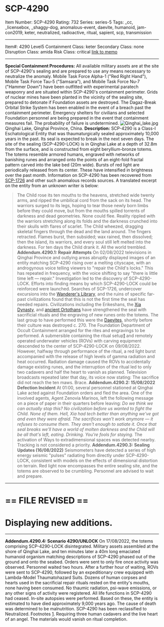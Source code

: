 # SCP-4290
Item Number: SCP-4290
Rating: 732
Series: series-5
Tags: _cc, _licensebox, _shaggy-dog, anomalous-event, daevite, humanoid, jam-con2019, keter, neutralized, radioactive, ritual, sapient, scp, transmission

---

Item#: 4290
Level5
Containment Class:
keter
Secondary Class:
none
Disruption Class:
amida
Risk Class:
critical
[link to memo](/classification-committee-memo)  

* * *
**Special Containment Procedures:** All available military assets are at the site of SCP-4290's sealing and are prepared to use any means necessary to neutralize the anomaly. Mobile Task Force Alpha-1 ("Red Right Hand"), Mobile Task Force Tau-5 ("Samsara"), and Mobile Task Force Nu-7 ("Hammer Down") have been outfitted with experimental paratech weaponry and are situated within SCP-4290's containment perimeter. Grids of nuclear mines have been planted in the vicinity of the sealing site, prepared to detonate if Foundation assets are destroyed. The Dagaz-Break Orbital Strike System has been enabled in the event of a breach past the containment perimeter.
Emergency shelters for civilians and selected Foundation personnel are being prepared in the event that containment measures fail. The probability of failure is undetermined.
![Qinghai_lake.jpg](https://scp-wiki.wdfiles.com/local--files/scp-4290/Qinghai_lake.jpg)
Qinghai Lake, Qinghai Province, China.
**Description:** SCP-4290 is a Class-I Eschatological Entity that was thaumaturgically sealed approximately 10,000 years in the past. Its seal is expected to break in the next seven days.
The site of the sealing (SCP-4290-LOCK) is in Qinghai Lake at a depth of 32.8m from the surface, and is constructed from eight beryllium-bronze totems. The totems resemble armored humans, engraved with networks of banishing runes and arranged onto the points of an eight-fold fractal pattern carved into the lake bed (20m wide). Bursts of red light are periodically released from its center. These have intensified in brightness over the past month.
Information on SCP-4290 has been recovered from [SCP-1726](/scp-1726) and other such anomalous records sources. A translated excerpt on the entity from an unknown writer is below:
> The Child rose its ten mouths to the heavens, stretched wide twenty arms, and ripped the umbilical cord from the sack on its head. The warriors surged to its legs, hoping to tear those newly born limbs before they could move, but from the mouths spilled torrents of darkness and dead geometries. None could flee. Reality rippled with the warriors stretching along its folds and the darkness crunched into their skulls with flares of scarlet. The Child wheezed, dragging skeletal fingers through the dead and the land around.
> The fingers retracted. Flames burst, then subsided; wax rained, then dissolved; then the island, its warriors, and every soul still left melted into the darkness. For ten days the Child drank it.
> All the world trembled.
**Addendum.4290.1: Repair Attempts**
On 02/08/2022 televisions in Qinghai Province and outlying areas abruptly displayed images of an entity matching SCP-4290 rising over a melting cityscape, with an androgynous voice telling viewers to "repair the Child's locks." This has repeated in frequency, with the voice shifting to say "there is little time left — repair." Investigation led to the discovery of SCP-4290-LOCK.
Efforts into finding means by which SCP-4290-LOCK could be reinforced were launched. Searches of SCP-1726, undercover excursions into the [Wanderer's Library](http://wanderers-library.wikidot.com), and the ruins of specific far-past civilizations found that this is not the first time the seal has needed repairs. Civilizations including the Erikeshans, the [Xia Dynasty](/scp-2481), and [ancient Ortothans](/second-hytoth-hub) have strengthened the seal with sacrificial rituals and the engraving of new runes onto the totems. The last group to have performed this were the [Daevites](/scp-140), shortly before their culture was destroyed c. 270.
The Foundation Department of Occult Containment arranged for the rites and engravings to be performed. A submersible containing the ritual setup[1](javascript:;) and remotely operated underwater vehicles (ROVs) with carving equipment descended to the center of SCP-4290-LOCK on 09/08/2022. However, halfway through performance of the ritual, a red light burst accompanied with the release of high levels of gamma radiation and heat occurred. Radiation damage caused the ROVs to accidentally damage existing runes, and the interruption of the ritual led to only two cadavers and half the heart to vanish as planned.
Television broadcasts repeated later that day, its voice now stating:
> The sacrifice did not reach the ten maws. Brace.
**Addendum.4290.2: 15/08/2022 Defection Incident**
At 01:00, several personnel stationed at Qinghai Lake acted against Foundation orders and fled the area. One of the involved agents, Agent Zenovia Marinos, left the following message on a piece of paper in their quarters before leaving:
> _Do we think we can actually stop this? No civilization before us wanted to fight the Child. None of them. Hell, Xia had tech better than anything we've got and even they were afraid. The sacrifices won't work anymore — it refuses to consume them. They aren't enough to satiate it. Once that seal breaks we'll have a world of molten darkness and the Child will be all that's left, eating. Drinking._
> _You're fools for staying._
The activation of Ways to extradimensional spaces was detected nearby. Tracking is not considered a priority.
**Addendum.4290.3: Sealing Updates (16/08/2022)**
Seismometers have detected a series of high energy seismic "pulses" radiating from directly under SCP-4290-LOCK, consistent with models on the effects of dimensional distortion on terrain. Red light now encompasses the entire sealing site, and the totems are observed to be crumbling.
Personnel are advised to wait and prepare.
  
  
  

* * *
# **== FILE REVISED ==**
# **Displaying new additions.**
* * *
  
  
  

**Addendum.4290.4: Scenario 4290/UNLOCK**
On 17/08/2022, the totems comprising SCP-4290-LOCK disintegrated. Military assets assembled at the shore of Qinghai Lake, and ten minutes later a 40m long emaciated humanoid organism matching descriptions of SCP-4290 phased out of the ground and onto the seabed. Orders were sent to only fire once activity was observed. Personnel waited two hours.
After a further hour of waiting, ROVs were sent to SCP-4290, followed by an expeditionary crew equipped with Lambda-Model Thaumatohazard Suits. Dozens of human corpses and hearts used in the sacrificial repair rituals rested on the entity's mouths, none having been consumed. No thaumic radiation, psi-wave emissions, or any other signs of activity were registered. All life functions in SCP-4290 had ceased.
In-site autopsies were performed. Based on these, the entity is estimated to have died approximately 9,000 years ago. The cause of death was determined to be malnutrition.
SCP-4290 has been reclassified to Neutralized.
Footnotes
[1](javascript:;). Requiring three human cadavers and the live heart of an angel. The materials would vanish on ritual completion.